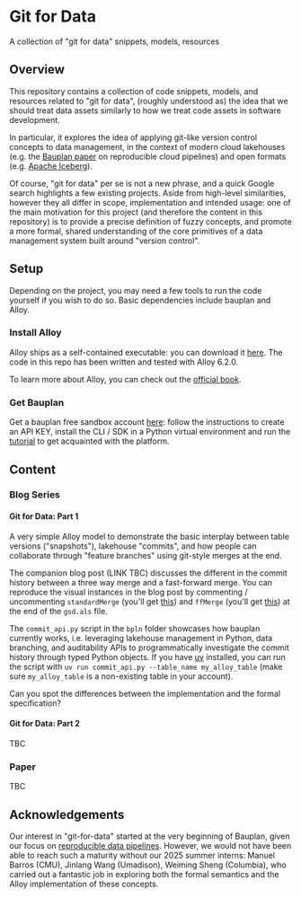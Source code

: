 # Git for Data
A collection of "git for data" snippets, models, resources

## Overview
This repository contains a collection of code snippets, models, and resources related to "git for data", (roughly understood as) the idea that we should treat data assets similarly to how we treat code assets in software development.

In particular, it explores the idea of applying git-like version control concepts to data management, in the context of modern cloud lakehouses (e.g. the [Bauplan paper](https://arxiv.org/pdf/2404.13682) on reproducible cloud pipelines) and open formats (e.g. [Apache Iceberg](https://iceberg.apache.org/)).

Of course, "git for data" per se is not a new phrase, and a quick Google search highlights a few existing projects. Aside from high-level similarities, however they all differ in scope, implementation and intended usage: one of the main motivation for this project (and therefore the content in this repository) is to provide a precise definition of fuzzy concepts, and promote a more formal, shared understanding of the core primitives of a data management system built around "version control".

## Setup

Depending on the project, you may need a few tools to run the code yourself if you wish to do so. Basic dependencies include bauplan and Alloy.

### Install Alloy

Alloy ships as a self-contained executable: you can download it [here](https://alloytools.org/download.html). The code in this repo has been written and tested with Alloy 6.2.0.

To learn more about Alloy, you can check out the [official book](https://alloytools.org/book.html).

### Get Bauplan

Get a bauplan free sandbox account [here](https://accounts.bauplanlabs.com/sign-up): follow the instructions to create an API KEY, install the CLI / SDK in a Python virtual environment and run the [tutorial](https://docs.bauplanlabs.com/en/latest/) to get acquainted with the platform.

## Content

### Blog Series

#### Git for Data: Part 1

A very simple Alloy model to demonstrate the basic interplay between table versions ("snapshots"), lakehouse "commits", and how people can collaborate through "feature branches" using git-style merges at the end.

The companion blog post (LINK TBC) discusses the different in the commit history between a three way merge and a fast-forward merge. You can reproduce the visual instances in the blog post by commenting / uncommenting `standardMerge` (you'll get [this](/src/blog_series/part1/images/3way.png)) and `ffMerge` (you'll get [this](/src/blog_series/part1/images/ff.png)) at the end of the `gsd.als` file.

The `commit_api.py` script in the `bpln` folder showcases how bauplan currently works, i.e. leveraging lakehouse management in Python, data branching, and auditability APIs to programmatically investigate the commit history through typed Python objects. If you have [uv](https://docs.astral.sh/uv/getting-started/installation/) installed, you can run the script with `uv run commit_api.py --table_name my_alloy_table` (make sure `my_alloy_table` is a non-existing table in your account).

Can you spot the differences between the implementation and the formal specification?

#### Git for Data: Part 2

TBC

### Paper

TBC

## Acknowledgements

Our interest in "git-for-data" started at the very beginning of Bauplan, given our focus on [reproducible data pipelines](https://arxiv.org/pdf/2404.13682). However, we would not have been able to reach such a maturity without our 2025 summer interns: Manuel Barros (CMU), Jinlang Wang (Umadison), Weiming Sheng (Columbia), who carried out a fantastic job in exploring both the formal semantics and the Alloy implementation of these concepts.